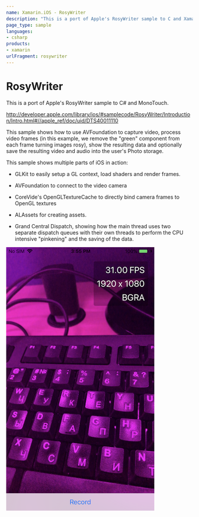 ```yaml
---
name: Xamarin.iOS - RosyWriter
description: "This is a port of Apple's RosyWriter sample to C and Xamarin.iOS"
page_type: sample
languages:
- csharp
products:
- xamarin
urlFragment: rosywriter
---
```

# RosyWriter

This is a port of Apple's RosyWriter sample to C# and MonoTouch.

http://developer.apple.com/library/ios/#samplecode/RosyWriter/Introduction/Intro.html#//apple_ref/doc/uid/DTS40011110

This sample shows how to use AVFoundation to capture video, process
video frames (in this example, we remove the "green" component from
each frame turning images rosy), show the resulting data and
optionally save the resulting video and audio into the user's Photo
storage.

This sample shows multiple parts of iOS in action:

* GLKit to easily setup a GL context, load shaders and render frames.

* AVFoundation to connect to the video camera

* CoreVide's OpenGLTextureCache to directly bind camera frames
  to OpenGL textures

* ALAssets for creating assets.

* Grand Central Dispatch, showing how the main thread uses two
  separate dispatch queues with their own threads to perform
  the CPU intensive "pinkening" and the saving of the data.

![Screenshot of camera applying a red filter](Screenshots/screenshot-1.png)
